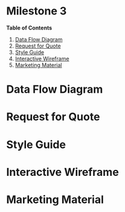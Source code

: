 # Milestone 3

[//]: # (Feel free to add all of your deliverables here whenever they're completed) 

**Table of Contents**
1. [Data Flow Diagram](#data-flow-diagram)
2. [Request for Quote](#request-for-quote)
3. [Style Guide](#style-guide)
4. [Interactive Wireframe](#interactive-wireframe)
5. [Marketing Material](#marketing-material)

# Data Flow Diagram




# Request for Quote




# Style Guide




# Interactive Wireframe




# Marketing Material
